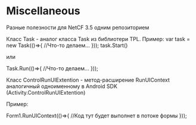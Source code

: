 # Miscellaneous
Разные полезности для NetCF 3.5 одним репозиторием

Класс Task - аналог класса Task из библиотери TPL.
Пример:
var task = new Task(()=>{
  //Что-то делаем...
  }));
task.Start()

или

Task.Run(()=>{
  //Что-то делаем...
  }));
  
Класс ControlRunUIExtention - метод-расширение RunUIContext аналогичный одноименному в Android SDK (Activity.ControlRunUIExtention)

Пример:

Form1.RunUIContext(()=>{
  //Код тут будет выполнет в потоке формы
}));
